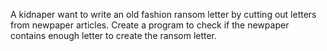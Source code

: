A kidnaper want to write an old fashion ransom letter by cutting out letters from newpaper articles. Create a program to check if the newpaper contains enough letter to create the ransom letter.
